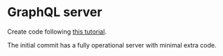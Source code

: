 # GraphQL server

Create code following
[this tutorial](https://www.youtube.com/watch?v=qqzIA1BQ_ys&t=241s).

The initial commit has a fully operational server with minimal extra code.
